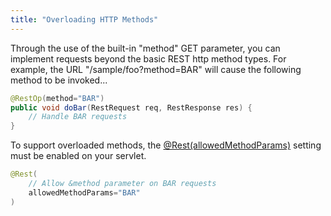 ```yaml
---
title: "Overloading HTTP Methods"
---
```


Through the use of the built-in "method" GET parameter, you can implement requests beyond the basic REST http method types.
For example, the URL "/sample/foo?method=BAR" will cause the following method to be invoked...

```java
@RestOp(method="BAR")
public void doBar(RestRequest req, RestResponse res) {
    // Handle BAR requests
}
```


To support overloaded methods, the [@Rest(allowedMethodParams)](../apidocs/org/apache/juneau/rest/annotation/Rest.html#allowedMethodParams()) setting must be enabled on your servlet.

```java
@Rest(
    // Allow &method parameter on BAR requests
    allowedMethodParams="BAR"
)

```
